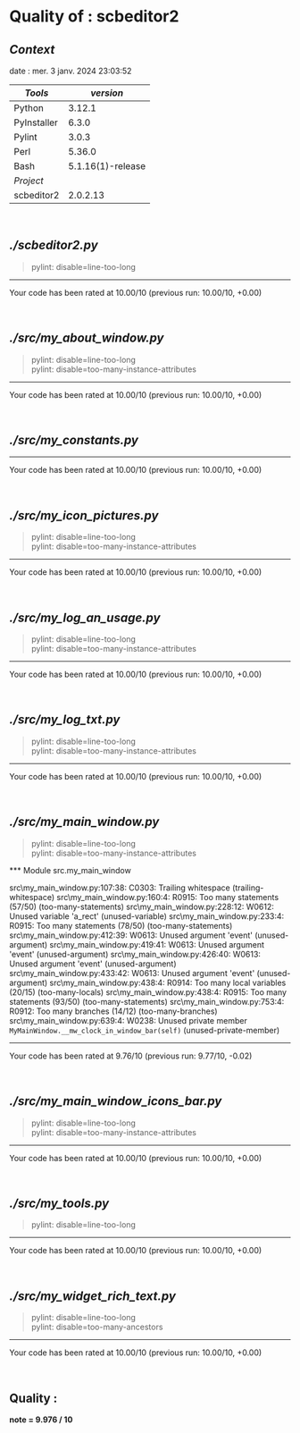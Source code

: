 # **Quality of :** **scbeditor2**

## *Context*

date :  mer. 3 janv. 2024 23:03:52

| *Tools* | *version* |
| -------------- | -------------------------------- |
| Python | 3.12.1 |
| PyInstaller | 6.3.0 |
| Pylint | 3.0.3 |
| Perl | 5.36.0 |
| Bash | 5.1.16(1)-release |
| *Project* |  |
| scbeditor2 | 2.0.2.13 |

&nbsp;

## *./scbeditor2.py*

> pylint: disable=line-too-long
  
--------------------------------------------------------------------
Your code has been rated at 10.00/10 (previous run: 10.00/10, +0.00)

&nbsp;

## *./src/my_about_window.py*

> pylint: disable=line-too-long  
> pylint: disable=too-many-instance-attributes  
  
--------------------------------------------------------------------
Your code has been rated at 10.00/10 (previous run: 10.00/10, +0.00)

&nbsp;

## *./src/my_constants.py*

--------------------------------------------------------------------
Your code has been rated at 10.00/10 (previous run: 10.00/10, +0.00)

&nbsp;

## *./src/my_icon_pictures.py*

> pylint: disable=line-too-long  
> pylint: disable=too-many-instance-attributes  
  
--------------------------------------------------------------------
Your code has been rated at 10.00/10 (previous run: 10.00/10, +0.00)

&nbsp;

## *./src/my_log_an_usage.py*

> pylint: disable=line-too-long  
> pylint: disable=too-many-instance-attributes  
  
--------------------------------------------------------------------
Your code has been rated at 10.00/10 (previous run: 10.00/10, +0.00)

&nbsp;

## *./src/my_log_txt.py*

> pylint: disable=line-too-long  
> pylint: disable=too-many-instance-attributes  
  
--------------------------------------------------------------------
Your code has been rated at 10.00/10 (previous run: 10.00/10, +0.00)

&nbsp;

## *./src/my_main_window.py*

> pylint: disable=line-too-long  
> pylint: disable=too-many-instance-attributes  
  
*** Module src.my_main_window  

src\my_main_window.py:107:38: C0303: Trailing whitespace (trailing-whitespace)
src\my_main_window.py:160:4: R0915: Too many statements (57/50) (too-many-statements)
src\my_main_window.py:228:12: W0612: Unused variable 'a_rect' (unused-variable)
src\my_main_window.py:233:4: R0915: Too many statements (78/50) (too-many-statements)
src\my_main_window.py:412:39: W0613: Unused argument 'event' (unused-argument)
src\my_main_window.py:419:41: W0613: Unused argument 'event' (unused-argument)
src\my_main_window.py:426:40: W0613: Unused argument 'event' (unused-argument)
src\my_main_window.py:433:42: W0613: Unused argument 'event' (unused-argument)
src\my_main_window.py:438:4: R0914: Too many local variables (20/15) (too-many-locals)
src\my_main_window.py:438:4: R0915: Too many statements (93/50) (too-many-statements)
src\my_main_window.py:753:4: R0912: Too many branches (14/12) (too-many-branches)
src\my_main_window.py:639:4: W0238: Unused private member `MyMainWindow.__mw_clock_in_window_bar(self)` (unused-private-member)

------------------------------------------------------------------
Your code has been rated at 9.76/10 (previous run: 9.77/10, -0.02)

&nbsp;

## *./src/my_main_window_icons_bar.py*

> pylint: disable=line-too-long  
> pylint: disable=too-many-instance-attributes  
  
--------------------------------------------------------------------
Your code has been rated at 10.00/10 (previous run: 10.00/10, +0.00)

&nbsp;

## *./src/my_tools.py*

> pylint: disable=line-too-long
  
--------------------------------------------------------------------
Your code has been rated at 10.00/10 (previous run: 10.00/10, +0.00)

&nbsp;

## *./src/my_widget_rich_text.py*

> pylint: disable=line-too-long  
> pylint: disable=too-many-ancestors  
  
--------------------------------------------------------------------
Your code has been rated at 10.00/10 (previous run: 10.00/10, +0.00)

&nbsp;

## **Quality** :
**note = 9.976 / 10**

